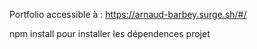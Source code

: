 Portfolio accessible à : https://arnaud-barbey.surge.sh/#/

npm install pour installer les dépendences projet
